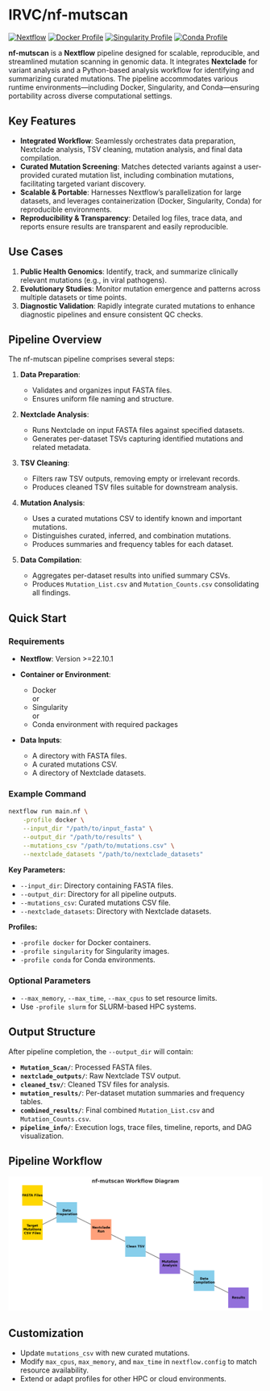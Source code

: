 
# IRVC/nf-mutscan

[![Nextflow](https://img.shields.io/badge/Nextflow->=22.10.1-brightgreen.svg?style=flat&logo=nextflow)](https://www.nextflow.io/)
[![Docker Profile](https://img.shields.io/badge/Profile-Docker-blue.svg?logo=docker)](#)
[![Singularity Profile](https://img.shields.io/badge/Profile-Singularity-blueviolet.svg?logo=singularity)](#)
[![Conda Profile](https://img.shields.io/badge/Profile-Conda-green.svg?logo=conda)](#)

**nf-mutscan** is a **Nextflow** pipeline designed for scalable, reproducible, and streamlined mutation scanning in genomic data. It integrates **Nextclade** for variant analysis and a Python-based analysis workflow for identifying and summarizing curated mutations. The pipeline accommodates various runtime environments—including Docker, Singularity, and Conda—ensuring portability across diverse computational settings.

## Key Features

- **Integrated Workflow**: Seamlessly orchestrates data preparation, Nextclade analysis, TSV cleaning, mutation analysis, and final data compilation.
- **Curated Mutation Screening**: Matches detected variants against a user-provided curated mutation list, including combination mutations, facilitating targeted variant discovery.
- **Scalable & Portable**: Harnesses Nextflow’s parallelization for large datasets, and leverages containerization (Docker, Singularity, Conda) for reproducible environments.
- **Reproducibility & Transparency**: Detailed log files, trace data, and reports ensure results are transparent and easily reproducible.

## Use Cases

1. **Public Health Genomics**: Identify, track, and summarize clinically relevant mutations (e.g., in viral pathogens).
2. **Evolutionary Studies**: Monitor mutation emergence and patterns across multiple datasets or time points.
3. **Diagnostic Validation**: Rapidly integrate curated mutations to enhance diagnostic pipelines and ensure consistent QC checks.

## Pipeline Overview

The nf-mutscan pipeline comprises several steps:

1. **Data Preparation**:  
   - Validates and organizes input FASTA files.
   - Ensures uniform file naming and structure.

2. **Nextclade Analysis**:  
   - Runs Nextclade on input FASTA files against specified datasets.
   - Generates per-dataset TSVs capturing identified mutations and related metadata.

3. **TSV Cleaning**:  
   - Filters raw TSV outputs, removing empty or irrelevant records.
   - Produces cleaned TSV files suitable for downstream analysis.

4. **Mutation Analysis**:  
   - Uses a curated mutations CSV to identify known and important mutations.
   - Distinguishes curated, inferred, and combination mutations.
   - Produces summaries and frequency tables for each dataset.

5. **Data Compilation**:  
   - Aggregates per-dataset results into unified summary CSVs.
   - Produces `Mutation_List.csv` and `Mutation_Counts.csv` consolidating all findings.

## Quick Start

### Requirements

- **Nextflow**: Version >=22.10.1  
- **Container or Environment**:
  - Docker  
  or
  - Singularity  
  or
  - Conda environment with required packages

- **Data Inputs**:
  - A directory with FASTA files.
  - A curated mutations CSV.
  - A directory of Nextclade datasets.

### Example Command

```bash
nextflow run main.nf \
    -profile docker \
    --input_dir "/path/to/input_fasta" \
    --output_dir "/path/to/results" \
    --mutations_csv "/path/to/mutations.csv" \
    --nextclade_datasets "/path/to/nextclade_datasets"
```

**Key Parameters:**
- `--input_dir`: Directory containing FASTA files.
- `--output_dir`: Directory for all pipeline outputs.
- `--mutations_csv`: Curated mutations CSV file.
- `--nextclade_datasets`: Directory with Nextclade datasets.

**Profiles:**
- `-profile docker` for Docker containers.
- `-profile singularity` for Singularity images.
- `-profile conda` for Conda environments.

### Optional Parameters

- `--max_memory`, `--max_time`, `--max_cpus` to set resource limits.
- Use `-profile slurm` for SLURM-based HPC systems.

## Output Structure

After pipeline completion, the `--output_dir` will contain:

- **`Mutation_Scan/`**: Processed FASTA files.
- **`nextclade_outputs/`**: Raw Nextclade TSV output.
- **`cleaned_tsv/`**: Cleaned TSV files for analysis.
- **`mutation_results/`**: Per-dataset mutation summaries and frequency tables.
- **`combined_results/`**: Final combined `Mutation_List.csv` and `Mutation_Counts.csv`.
- **`pipeline_info/`**: Execution logs, trace files, timeline, reports, and DAG visualization.

## Pipeline Workflow

![nf-mutscan workflow](images/nf-mutscan-workflow.png)

## Customization

- Update `mutations_csv` with new curated mutations.
- Modify `max_cpus`, `max_memory`, and `max_time` in `nextflow.config` to match resource availability.
- Extend or adapt profiles for other HPC or cloud environments.
